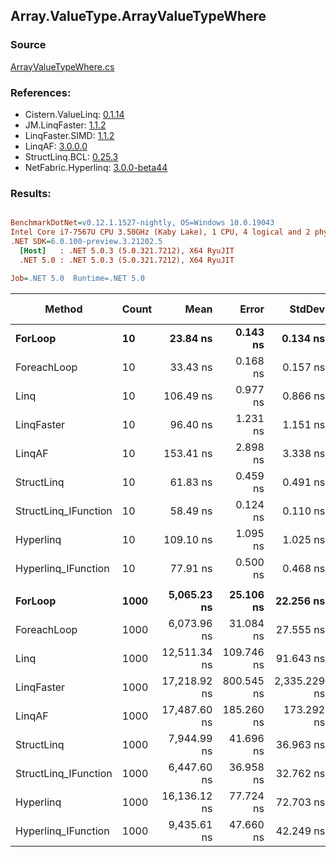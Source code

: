 ﻿## Array.ValueType.ArrayValueTypeWhere

### Source
[ArrayValueTypeWhere.cs](../LinqBenchmarks/Array/ValueType/ArrayValueTypeWhere.cs)

### References:
- Cistern.ValueLinq: [0.1.14](https://www.nuget.org/packages/Cistern.ValueLinq/0.1.14)
- JM.LinqFaster: [1.1.2](https://www.nuget.org/packages/JM.LinqFaster/1.1.2)
- LinqFaster.SIMD: [1.1.2](https://www.nuget.org/packages/LinqFaster.SIMD/1.0.3)
- LinqAF: [3.0.0.0](https://www.nuget.org/packages/LinqAF/3.0.0.0)
- StructLinq.BCL: [0.25.3](https://www.nuget.org/packages/StructLinq.BCL/0.25.3)
- NetFabric.Hyperlinq: [3.0.0-beta44](https://www.nuget.org/packages/NetFabric.Hyperlinq/3.0.0-beta44)

### Results:
``` ini

BenchmarkDotNet=v0.12.1.1527-nightly, OS=Windows 10.0.19043
Intel Core i7-7567U CPU 3.50GHz (Kaby Lake), 1 CPU, 4 logical and 2 physical cores
.NET SDK=6.0.100-preview.3.21202.5
  [Host]   : .NET 5.0.3 (5.0.321.7212), X64 RyuJIT
  .NET 5.0 : .NET 5.0.3 (5.0.321.7212), X64 RyuJIT

Job=.NET 5.0  Runtime=.NET 5.0  

```
|               Method | Count |         Mean |      Error |       StdDev |       Median | Ratio | RatioSD |   Gen 0 | Gen 1 | Gen 2 | Allocated |
|--------------------- |------ |-------------:|-----------:|-------------:|-------------:|------:|--------:|--------:|------:|------:|----------:|
|              **ForLoop** |    **10** |     **23.84 ns** |   **0.143 ns** |     **0.134 ns** |     **23.79 ns** |  **1.00** |    **0.00** |       **-** |     **-** |     **-** |         **-** |
|          ForeachLoop |    10 |     33.43 ns |   0.168 ns |     0.157 ns |     33.43 ns |  1.40 |    0.01 |       - |     - |     - |         - |
|                 Linq |    10 |    106.49 ns |   0.977 ns |     0.866 ns |    106.43 ns |  4.47 |    0.05 |  0.0497 |     - |     - |     104 B |
|           LinqFaster |    10 |     96.40 ns |   1.231 ns |     1.151 ns |     96.37 ns |  4.04 |    0.05 |  0.3901 |     - |     - |     816 B |
|               LinqAF |    10 |    153.41 ns |   2.898 ns |     3.338 ns |    153.96 ns |  6.44 |    0.16 |       - |     - |     - |         - |
|           StructLinq |    10 |     61.83 ns |   0.459 ns |     0.491 ns |     61.68 ns |  2.60 |    0.03 |  0.0153 |     - |     - |      32 B |
| StructLinq_IFunction |    10 |     58.49 ns |   0.124 ns |     0.110 ns |     58.48 ns |  2.45 |    0.01 |       - |     - |     - |         - |
|            Hyperlinq |    10 |    109.10 ns |   1.095 ns |     1.025 ns |    109.13 ns |  4.58 |    0.05 |       - |     - |     - |         - |
|  Hyperlinq_IFunction |    10 |     77.91 ns |   0.500 ns |     0.468 ns |     77.93 ns |  3.27 |    0.02 |       - |     - |     - |         - |
|                      |       |              |            |              |              |       |         |         |       |       |           |
|              **ForLoop** |  **1000** |  **5,065.23 ns** |  **25.106 ns** |    **22.256 ns** |  **5,071.69 ns** |  **1.00** |    **0.00** |       **-** |     **-** |     **-** |         **-** |
|          ForeachLoop |  1000 |  6,073.96 ns |  31.084 ns |    27.555 ns |  6,071.92 ns |  1.20 |    0.01 |       - |     - |     - |         - |
|                 Linq |  1000 | 12,511.34 ns | 109.746 ns |    91.643 ns | 12,506.38 ns |  2.47 |    0.02 |  0.0458 |     - |     - |     104 B |
|           LinqFaster |  1000 | 17,218.92 ns | 800.545 ns | 2,335.229 ns | 15,901.85 ns |  3.57 |    0.34 | 45.4407 |     - |     - |  96,240 B |
|               LinqAF |  1000 | 17,487.60 ns | 185.260 ns |   173.292 ns | 17,526.22 ns |  3.45 |    0.03 |       - |     - |     - |         - |
|           StructLinq |  1000 |  7,944.99 ns |  41.696 ns |    36.963 ns |  7,934.23 ns |  1.57 |    0.01 |  0.0153 |     - |     - |      32 B |
| StructLinq_IFunction |  1000 |  6,447.60 ns |  36.958 ns |    32.762 ns |  6,447.01 ns |  1.27 |    0.01 |       - |     - |     - |         - |
|            Hyperlinq |  1000 | 16,136.12 ns |  77.724 ns |    72.703 ns | 16,133.61 ns |  3.19 |    0.02 |       - |     - |     - |         - |
|  Hyperlinq_IFunction |  1000 |  9,435.61 ns |  47.660 ns |    42.249 ns |  9,419.02 ns |  1.86 |    0.01 |       - |     - |     - |         - |
